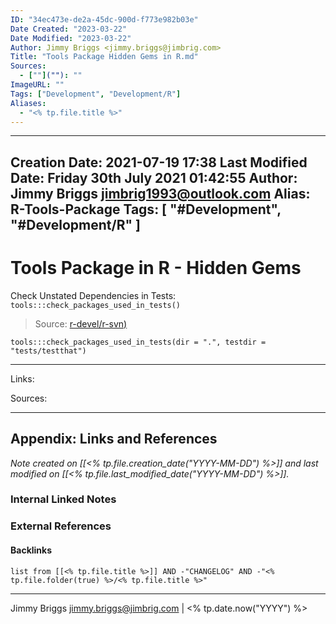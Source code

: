 ```yaml
---
ID: "34ec473e-de2a-45dc-900d-f773e982b03e"
Date Created: "2023-03-22"
Date Modified: "2023-03-22"
Author: Jimmy Briggs <jimmy.briggs@jimbrig.com>
Title: "Tools Package Hidden Gems in R.md"
Sources: 
  - [""](""): ""
ImageURL: ""
Tags: ["Development", "Development/R"]
Aliases:
  - "<% tp.file.title %>"
---
```


---
Creation Date: 2021-07-19 17:38
Last Modified Date: Friday 30th July 2021 01:42:55
Author: Jimmy Briggs <jimbrig1993@outlook.com>
Alias: R-Tools-Package
Tags: [ "#Development", "#Development/R" ]
---



# Tools Package in R - Hidden Gems

Check Unstated Dependencies in Tests: `tools:::check_packages_used_in_tests()`

> Source: [r-devel/r-svn)](https://github.com/r-devel/r-svn/blob/fea2297d223e590841dac705a44a86c1f011740c/src/library/tools/R/check.R#L4030)

```
tools:::check_packages_used_in_tests(dir = ".", testdir = "tests/testthat")
```



***

Links: 

Sources:




***

## Appendix: Links and References

*Note created on [[<% tp.file.creation_date("YYYY-MM-DD") %>]] and last modified on [[<% tp.file.last_modified_date("YYYY-MM-DD") %>]].*

### Internal Linked Notes

### External References

#### Backlinks

```dataview
list from [[<% tp.file.title %>]] AND -"CHANGELOG" AND -"<% tp.file.folder(true) %>/<% tp.file.title %>"
```


***

Jimmy Briggs <jimmy.briggs@jimbrig.com> | <% tp.date.now("YYYY") %>